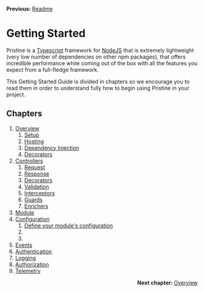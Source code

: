 <p>
   <strong>Previous: </strong> <a href="../../README.md">Readme</a>
</p>

# Getting Started

Pristine is a [Typescript](https://www.typescriptlang.org) framework for [NodeJS](https://nodejs.org/en/) that is
extremely lightweight (very low number of dependencies on other npm packages), that offers incredible performance while
coming out of the box with all the features you expect from a full-fledge framework.

This Getting Started Guide is divided in chapters so we encourage you to read them in order to understand fully how to
begin using Pristine in your project.

## Chapters


1. [Overview](01-overview/00.index.md)
    1. [Setup](01-overview/01.setup.md)
    2. [Hosting](01-overview/02.hosting.md)
    3. [Dependency Injection](01-overview/03.dependency-injection.md)
    4. [Decorators](01-overview/04.decorators.md)
2. [Controllers](02-controllers/00.index.md)
    1. [Request](02-controllers/01.request.md)
    2. [Response](02-controllers/02.response.md)
    3. [Decorators](02-controllers/03.decorators.md)
    4. [Validation](02-controllers/04.validation.md)
    5. [Interceptors](02-controllers/05.interceptors.md)
    6. [Guards](02-controllers/06.guards.md)
    7. [Enrichers](02-controllers/07.enrichers.md)
3. [Module](docs/getting-started/04-configuration/00.index.md)
4. [Configuration](docs/getting-started/04-configuration/00.index.md)
    1. [Define your module's configuration](docs/getting-started/04-configuration/)
    2. [](docs/getting-started/04-configuration/)
    3. [](docs/getting-started/04-configuration/)
5. [Events](docs/getting-started/05-events/00.index.md)
6. [Authentication](docs/getting-started/06-authentication/00.index.md)
7. [Logging](docs/getting-started/07-logging/00.index.md)
8. [Authorization](docs/getting-started/08-authorization/00.index.md)
9. [Telemetry](docs/getting-started/09-telemetry/00.index.md)


<p align="right">
   <strong>Next chapter: </strong> <a href="01-overview/00.index.md">Overview</a>
</p>

